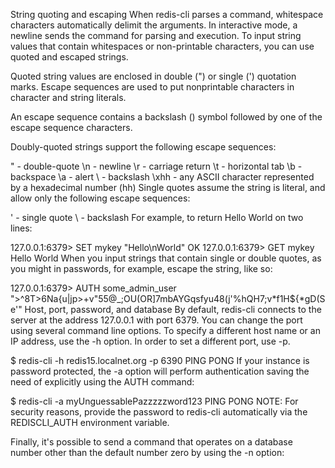 String quoting and escaping
When redis-cli parses a command, whitespace characters automatically delimit the arguments. In interactive mode, a newline sends the command for parsing and execution. To input string values that contain whitespaces or non-printable characters, you can use quoted and escaped strings.

Quoted string values are enclosed in double (") or single (') quotation marks. Escape sequences are used to put nonprintable characters in character and string literals.

An escape sequence contains a backslash (\) symbol followed by one of the escape sequence characters.

Doubly-quoted strings support the following escape sequences:

\" - double-quote
\n - newline
\r - carriage return
\t - horizontal tab
\b - backspace
\a - alert
\\ - backslash
\xhh - any ASCII character represented by a hexadecimal number (hh)
Single quotes assume the string is literal, and allow only the following escape sequences:

\' - single quote
\\ - backslash
For example, to return Hello World on two lines:

127.0.0.1:6379> SET mykey "Hello\nWorld"
OK
127.0.0.1:6379> GET mykey
Hello
World
When you input strings that contain single or double quotes, as you might in passwords, for example, escape the string, like so:

127.0.0.1:6379> AUTH some_admin_user ">^8T>6Na{u|jp>+v\"55\@_;OU(OR]7mbAYGqsfyu48(j'%hQH7;v*f1H${*gD(Se'"
Host, port, password, and database
By default, redis-cli connects to the server at the address 127.0.0.1 with port 6379. You can change the port using several command line options. To specify a different host name or an IP address, use the -h option. In order to set a different port, use -p.

$ redis-cli -h redis15.localnet.org -p 6390 PING
PONG
If your instance is password protected, the -a <password> option will perform authentication saving the need of explicitly using the AUTH command:

$ redis-cli -a myUnguessablePazzzzzword123 PING
PONG
NOTE: For security reasons, provide the password to redis-cli automatically via the REDISCLI_AUTH environment variable.

Finally, it's possible to send a command that operates on a database number other than the default number zero by using the -n <dbnum> option:
